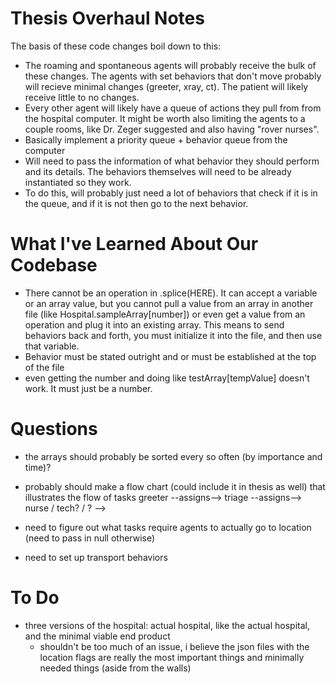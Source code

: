 # Thesis Overhaul Notes
The basis of these code changes boil down to this:
- The roaming and spontaneous agents will probably receive the bulk of these changes. The agents with set behaviors that don't move probably will recieve minimal changes (greeter, xray, ct). The patient will likely receive little to no changes.
- Every other agent will likely have a queue of actions they pull from from the hospital computer. It might be worth also limiting the agents to a couple rooms, like Dr. Zeger suggested and also having "rover nurses".
- Basically implement a priority queue + behavior queue from the computer
- Will need to pass the information of what behavior they should perform and its details. The behaviors themselves will need to be already instantiated so they work.
- To do this, will probably just need a lot of behaviors that check if it is in the queue, and if it is not then go to the next behavior.

# What I've Learned About Our Codebase
- There cannot be an operation in .splice(HERE). It can accept a variable or an array value, but you cannot pull a value from an array in another file (like Hospital.sampleArray[number]) or even get a value from an operation and plug it into an existing array. This means to send behaviors back and forth, you must initialize it into the file, and then use that variable.
- Behavior must be stated outright and or must be established at the top of the file
- even getting the number and doing like testArray[tempValue] doesn't work. It must just be a number.

# Questions
- the arrays should probably be sorted every so often (by importance and time)?
- probably should make a flow chart (could include it in thesis as well) that illustrates the flow of tasks
 greeter --assigns--> triage --assigns--> nurse / tech? / ? -->

 - need to figure out what tasks require agents to actually go to location (need to pass in null otherwise)
 - need to set up transport behaviors

# To Do
 - three versions of the hospital: actual hospital, like the actual hospital, and the minimal viable end product
    - shouldn't be too much of an issue, i believe the json files with the location flags are really the most important things and minimally needed things (aside from the walls)


